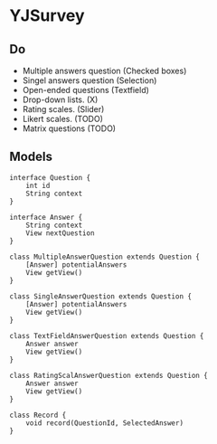 # YJSurvey

## Do
* Multiple answers question (Checked boxes)
* Singel answers question (Selection)
* Open-ended questions (Textfield)
* Drop-down lists. (X)
* Rating scales. (Slider)
* Likert scales. (TODO)
* Matrix questions (TODO)

## Models

```
interface Question {
    int id
    String context
}

interface Answer {
    String context
    View nextQuestion
}

class MultipleAnswerQuestion extends Question {
    [Answer] potentialAnswers
    View getView()
}

class SingleAnswerQuestion extends Question {
    [Answer] potentialAnswers
    View getView()
}

class TextFieldAnswerQuestion extends Question {
    Answer answer
    View getView()
}

class RatingScalAnswerQuestion extends Question {
    Answer answer
    View getView()
}

class Record {
    void record(QuestionId, SelectedAnswer)
}

```
